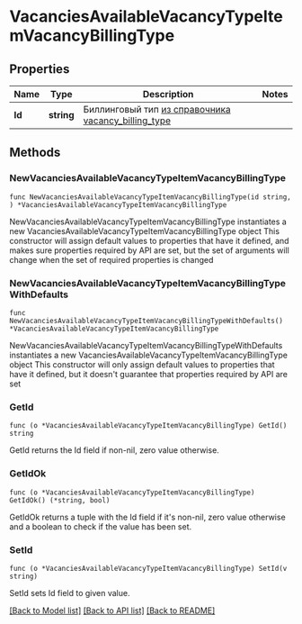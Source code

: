 # VacanciesAvailableVacancyTypeItemVacancyBillingType

## Properties

Name | Type | Description | Notes
------------ | ------------- | ------------- | -------------
**Id** | **string** | Биллинговый тип [из справочника vacancy_billing_type](#tag/Obshie-spravochniki/operation/get-dictionaries) | 

## Methods

### NewVacanciesAvailableVacancyTypeItemVacancyBillingType

`func NewVacanciesAvailableVacancyTypeItemVacancyBillingType(id string, ) *VacanciesAvailableVacancyTypeItemVacancyBillingType`

NewVacanciesAvailableVacancyTypeItemVacancyBillingType instantiates a new VacanciesAvailableVacancyTypeItemVacancyBillingType object
This constructor will assign default values to properties that have it defined,
and makes sure properties required by API are set, but the set of arguments
will change when the set of required properties is changed

### NewVacanciesAvailableVacancyTypeItemVacancyBillingTypeWithDefaults

`func NewVacanciesAvailableVacancyTypeItemVacancyBillingTypeWithDefaults() *VacanciesAvailableVacancyTypeItemVacancyBillingType`

NewVacanciesAvailableVacancyTypeItemVacancyBillingTypeWithDefaults instantiates a new VacanciesAvailableVacancyTypeItemVacancyBillingType object
This constructor will only assign default values to properties that have it defined,
but it doesn't guarantee that properties required by API are set

### GetId

`func (o *VacanciesAvailableVacancyTypeItemVacancyBillingType) GetId() string`

GetId returns the Id field if non-nil, zero value otherwise.

### GetIdOk

`func (o *VacanciesAvailableVacancyTypeItemVacancyBillingType) GetIdOk() (*string, bool)`

GetIdOk returns a tuple with the Id field if it's non-nil, zero value otherwise
and a boolean to check if the value has been set.

### SetId

`func (o *VacanciesAvailableVacancyTypeItemVacancyBillingType) SetId(v string)`

SetId sets Id field to given value.



[[Back to Model list]](../README.md#documentation-for-models) [[Back to API list]](../README.md#documentation-for-api-endpoints) [[Back to README]](../README.md)


